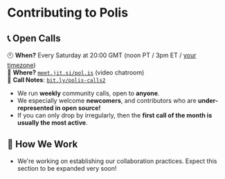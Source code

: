 # Contributing to Polis

## :telephone_receiver: Open Calls

:clock10: **When?** Every Saturday at 20:00 GMT (noon PT / 3pm ET / [your timezone][]) \
:raising_hand: **Where?** [`meet.jit.si/pol.is`](https://meet.jit.si/pol.is) (video chatroom) \
:pencil: **Call Notes**: [`bit.ly/polis-calls2`](https://bit.ly/polis-calls2)

   [your timezone]: https://www.worldtimebuddy.com/event?lid=100%2C8%2C1668341%2C5&h=100&sts=26493120&sln=19-20&a=show&euid=d53410dd-f948-c1a4-3dde-31ac0adf894d

- We run **weekly** community calls, open to **anyone**.
- We especially welcome **newcomers**, and contributors who are **under-represented in open source!**
- If you can only drop by irregularly, then the **first call of the month is usually the most active**.

## :muscle: How We Work

- We're working on establishing our collaboration practices. Expect this section to be expanded very soon!
